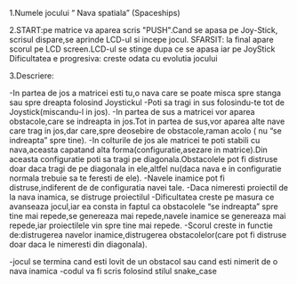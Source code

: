 1.Numele jocului “ Nava spatiala” (Spaceships)

2.START:pe matrice va aparea scris "PUSH".Cand se apasa pe Joy-Stick, scrisul dispare,se aprinde LCD-ul si incepe jocul.
SFARSIT: la final apare scorul pe LCD screen.LCD-ul se stinge dupa ce se apasa iar pe JoyStick
Dificultatea e progresiva: creste odata cu evolutia jocului

3.Descriere:

-In partea de jos a matricei esti tu,o nava care se poate misca spre stanga sau spre dreapta folosind Joystickul
-Poti sa tragi in sus folosindu-te tot de Joystick(miscandu-l in jos).
-In partea de sus a matricei vor aparea obstacole,care se indreapta in jos.Tot in partea de sus,vor aparea alte nave care trag in jos,dar care,spre deosebire de obstacole,raman acolo ( nu “se indreapta” spre tine).
-In colturile de jos ale matricei te poti stabili cu nava,aceasta capatand alta forma(configuratie,asezare in matrice).Din aceasta configuratie poti sa tragi pe diagonala.Obstacolele pot fi distruse doar daca tragi de pe diagonala in ele,altfel nu(daca nava e in configuratie normala trebuie sa te feresti de ele).
-Navele inamice pot fi distruse,indiferent de de configuratia navei tale.
-Daca nimeresti proiectil de la nava inamica, se distruge proiectilul
-Dificultatea creste pe masura ce avanseaza jocul,iar ea consta in faptul ca obstacolele “se indreapta” spre tine mai repede,se genereaza mai repede,navele inamice se genereaza mai repede,iar proiectilele vin spre tine mai repede.
-Scorul creste in functie de:distrugerea navelor inamice,distrugerea obstacolelor(care pot fi distruse doar daca le nimeresti din diagonala).

-jocul se termina cand esti lovit de un obstacol sau cand esti nimerit de o nava inamica
-codul va fi scris folosind stilul snake_case


